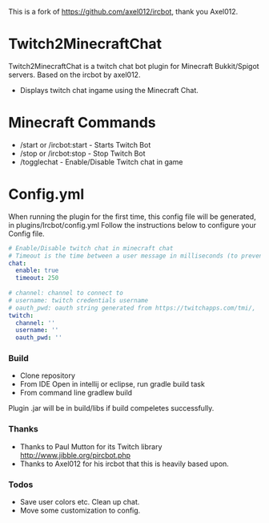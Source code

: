 This is a fork of https://github.com/axel012/ircbot, thank you Axel012.
# Twitch2MinecraftChat
Twitch2MinecraftChat is a twitch chat bot plugin for Minecraft Bukkit/Spigot servers. Based on the ircbot by axel012.
  - Displays twitch chat ingame using the Minecraft Chat.

# Minecraft Commands
  - /start or /ircbot:start - Starts Twitch Bot
  - /stop or /ircbot:stop - Stop Twitch Bot
  - /togglechat - Enable/Disable Twitch chat in game

# Config.yml
When running the plugin for the first time, this config file will be generated, in plugins/Ircbot/config.yml
Follow the instructions below to configure your Config file.
```yaml
# Enable/Disable twitch chat in minecraft chat
# Timeout is the time between a user message in milliseconds (to prevent spam)
chat:
  enable: true
  timeout: 250
  
# channel: channel to connect to
# username: twitch credentials username
# oauth_pwd: oauth string generated from https://twitchapps.com/tmi/,
twitch:
  channel: ''
  username: ''
  oauth_pwd: ''
```

### Build
- Clone repository
- From IDE
  Open in intellij or eclipse, run gradle build task
- From command line
  gradlew build

Plugin .jar will be in build/libs if build compeletes successfully.


### Thanks 
  - Thanks to Paul Mutton for its Twitch library http://www.jibble.org/pircbot.php
  - Thanks to Axel012 for his ircbot that this is heavily based upon.

### Todos
 - Save user colors etc. Clean up chat.
 - Move some customization to config.

